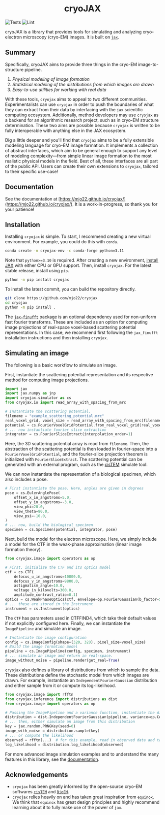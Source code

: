 <h1 align='center'>cryoJAX</h1>

![Tests](https://github.com/mjo22/cryojax/actions/workflows/testing.yml/badge.svg)
![Lint](https://github.com/mjo22/cryojax/actions/workflows/ruff.yml/badge.svg)

cryoJAX is a library that provides tools for simulating and analyzing cryo-electron microscopy (cryo-EM) images. It is built on [`jax`](https://jax.readthedocs.io/en/latest/).

## Summary

Specifically, cryoJAX aims to provide three things in the cryo-EM image-to-structure pipeline.

1. *Physical modeling of image formation*
2. *Statistical modeling of the distributions from which images are drawn*
3. *Easy-to-use utilities for working with real data*

With these tools, `cryojax` aims to appeal to two different communities. Experimentalists can use `cryojax` in order to push the boundaries of what they can extract from their data by interfacing with the `jax` scientific computing ecosystem. Additionally, method developers may use `cryojax` as a backend for an algorithmic research project, such as in cryo-EM structure determination. These two aims are possible because `cryojax` is written to be fully interoperable with anything else in the JAX ecosystem.

Dig a little deeper and you'll find that `cryojax` aims to be a fully extensible modeling language for cryo-EM image formation. It implements a collection of abstract interfaces, which aim to be general enough to support any level of modeling complexity—from simple linear image formation to the most realistic physical models in the field. Best of all, these interfaces are all part of the public API. Users can create their own extensions to `cryojax`, tailored to their specific use-case!

## Documentation

See the documentation at [https://mjo22.github.io/cryojax/](https://mjo22.github.io/cryojax/). It is a work-in-progress, so thank you for your patience!

## Installation

Installing `cryojax` is simple. To start, I recommend creating a new virtual environment. For example, you could do this with `conda`.

```bash
conda create -n cryojax-env -c conda-forge python=3.11
```

Note that `python>=3.10` is required. After creating a new environment, [install JAX](https://github.com/google/jax#installation) with either CPU or GPU support. Then, install `cryojax`. For the latest stable release, install using `pip`.

```bash
python -m pip install cryojax
```

To install the latest commit, you can build the repository directly.

```bash
git clone https://github.com/mjo22/cryojax
cd cryojax
python -m pip install .
```

The [`jax-finufft`](https://github.com/dfm/jax-finufft) package is an optional dependency used for non-uniform fast fourier transforms. These are included as an option for computing image projections of real-space voxel-based scattering potential representations. In this case, we recommend first following the `jax_finufft` installation instructions and then installing `cryojax`.

## Simulating an image

The following is a basic workflow to simulate an image.

First, instantiate the scattering potential representation and its respective method for computing image projections.

```python
import jax
import jax.numpy as jnp
import cryojax.simulator as cs
from cryojax.io import read_array_with_spacing_from_mrc

# Instantiate the scattering potential.
filename = "example_scattering_potential.mrc"
real_voxel_grid, voxel_size = read_array_with_spacing_from_mrc(filename)
potential = cs.FourierVoxelGridPotential.from_real_voxel_grid(real_voxel_grid, voxel_size)
# ... now instantiate fourier slice extraction
integrator = cs.FourierSliceExtract(interpolation_order=1)
```

Here, the 3D scattering potential array is read from `filename`. Then, the abstraction of the scattering potential is then loaded in fourier-space into a `FourierVoxelGridPotential`, and the fourier-slice projection theorem is initialized with `FourierSliceExtract`. The scattering potential can be generated with an external program, such as the [cisTEM](https://github.com/timothygrant80/cisTEM) simulate tool.

We can now instantiate the representation of a biological specimen, which also includes a pose.

```python
# First instantiate the pose. Here, angles are given in degrees
pose = cs.EulerAnglePose(
    offset_x_in_angstroms=5.0,
    offset_y_in_angstroms=-3.0,
    view_phi=20.0,
    view_theta=80.0,
    view_psi=-10.0,
)
# ... now, build the biological specimen
specimen = cs.Specimen(potential, integrator, pose)
```

Next, build the model for the electron microscope. Here, we simply include a model for the CTF in the weak-phase approximation (linear image formation theory).

```python
from cryojax.image import operators as op

# First, initialize the CTF and its optics model
ctf = cs.CTF(
    defocus_u_in_angstroms=10000.0,
    defocus_v_in_angstroms=9800.0,
    astigmatism_angle=10.0,
    voltage_in_kilovolts=300.0,
    amplitude_contrast_ratio=0.1)
optics = cs.WeakPhaseOptics(ctf, envelope=op.FourierGaussian(b_factor=5.0))  # b_factor is given in Angstroms^2
# ... these are stored in the Instrument
instrument = cs.Instrument(optics)
```

The `CTF` has parameters used in CTFFIND4, which take their default values if not
explicitly configured here. Finally, we can instantiate the `ImagePipeline` and simulate an image.

```python
# Instantiate the image configuration
config = cs.ImageConfig(shape=(320, 320), pixel_size=voxel_size)
# Build the image formation model
pipeline = cs.ImagePipeline(config, specimen, instrument)
# ... simulate an image and return in real-space.
image_without_noise = pipeline.render(get_real=True)
```

`cryojax` also defines a library of distributions from which to sample the data. These distributions define the stochastic model from which images are drawn. For example, instantiate an `IndependentFourierGaussian` distribution and either sample from it or compute its log-likelihood.

```python
from cryojax.image import rfftn
from cryojax.inference import distributions as dist
from cryojax.image import operators as op

# Passing the ImagePipeline and a variance function, instantiate the distribution
distribution = dist.IndependentFourierGaussian(pipeline, variance=op.Constant(1.0))
# ... then, either simulate an image from this distribution
key = jax.random.PRNGKey(seed=0)
image_with_noise = distribution.sample(key)
# ... or compute the likelihood
observed = rfftn(...)  # for this example, read in observed data and take FFT
log_likelihood = distribution.log_likelihood(observed)
```

For more advanced image simulation examples and to understand the many features in this library, see the [documentation](https://mjo22.github.io/cryojax/).

## Acknowledgements

- `cryojax` has been greatly informed by the open-source cryo-EM softwares [`cisTEM`](https://github.com/timothygrant80/cisTEM) and [`BioEM`](https://github.com/bio-phys/BioEM).
- `cryojax` relies heavily on and has taken great inspiration from [`equinox`](https://github.com/patrick-kidger/equinox/). We think that `equinox` has great design principles and highly recommend learning about it to fully make use of the power of `jax`.
